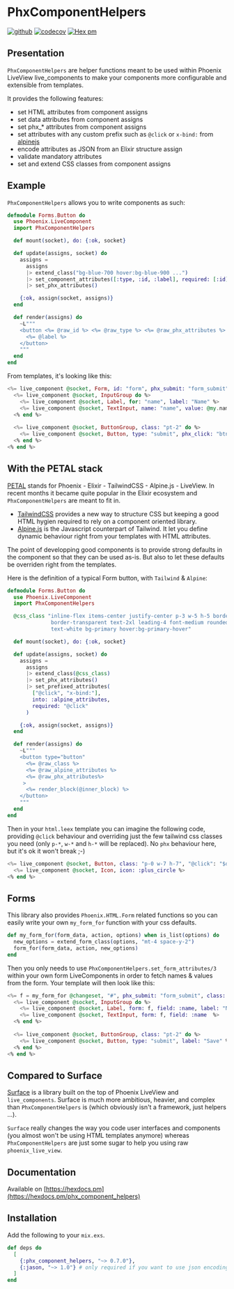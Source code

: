 # PhxComponentHelpers

[![github](https://github.com/cblavier/phx_component_helpers/actions/workflows/elixir.yml/badge.svg)](https://github.com/cblavier/phx_component_helpers/actions/workflows/elixir.yml)
[![codecov](https://codecov.io/gh/cblavier/phx_component_helpers/branch/main/graph/badge.svg)](https://codecov.io/gh/cblavier/phx_component_helpers)
[![Hex pm](http://img.shields.io/hexpm/v/phx_component_helpers.svg?style=flat)](https://hex.pm/packages/phx_component_helpers)

## Presentation

`PhxComponentHelpers` are helper functions meant to be used within Phoenix LiveView live_components to make your components more configurable and extensible from templates.

It provides the following features:

 * set HTML attributes from component assigns
 * set data attributes from component assigns
 * set phx_* attributes from component assigns
 * set attributes with any custom prefix such as `@click` or `x-bind:` from [alpinejs](https://github.com/alpinejs/alpine)
 * encode attributes as JSON from an Elixir structure assign
 * validate mandatory attributes
 * set and extend CSS classes from component assigns

## Example

`PhxComponentHelpers` allows you to write components as such:

```elixir
defmodule Forms.Button do
  use Phoenix.LiveComponent
  import PhxComponentHelpers

  def mount(socket), do: {:ok, socket}

  def update(assigns, socket) do
    assigns =
      assigns
      |> extend_class("bg-blue-700 hover:bg-blue-900 ...")
      |> set_component_attributes([:type, :id, :label], required: [:id])
      |> set_phx_attributes()

    {:ok, assign(socket, assigns)}
  end

  def render(assigns) do
    ~L"""
    <button <%= @raw_id %> <%= @raw_type %> <%= @raw_phx_attributes %> <%= @raw_class %>>
      <%= @label %>
    </button>
    """
  end
end
```

From templates, it's looking like this:

```elixir
<%= live_component @socket, Form, id: "form", phx_submit: "form_submit", class: "divide-none" do %>
  <%= live_component @socket, InputGroup do %>
    <%= live_component @socket, Label, for: "name", label: "Name" %>
    <%= live_component @socket, TextInput, name: "name", value: @my.name %>
  <% end %>
    
  <%= live_component @socket, ButtonGroup, class: "pt-2" do %>
    <%= live_component @socket, Button, type: "submit", phx_click: "btn-click", label: "Save" %>
  <% end %>
<% end %>
```

## With the PETAL stack

[PETAL](https://thinkingelixir.com/petal-stack-in-elixir/) stands for Phoenix - Elixir - TailwindCSS - Alpine.js - LiveView. In recent months it became quite popular in the Elixir ecosystem and `PhxComponentHelpers` are meant to fit in.

- [TailwindCSS](https://tailwindcss.com) provides a new way to structure CSS but keeping a good HTML hygien required to rely on a component oriented library.
- [Alpine.js](https://github.com/alpinejs/alpine) is the Javascript counterpart of Tailwind. It let you define dynamic behaviour right from your templates with HTML attributes.

The point of developping good components is to provide strong defaults in the component so that they can be used as-is. But also to let these defaults be overriden right from the templates.

Here is the definition of a typical Form button, with `Tailwind` & `Alpine`:

```elixir
defmodule Forms.Button do
  use Phoenix.LiveComponent
  import PhxComponentHelpers

  @css_class "inline-flex items-center justify-center p-3 w-5 h-5 border \
              border-transparent text-2xl leading-4 font-medium rounded-md \
              text-white bg-primary hover:bg-primary-hover"

  def mount(socket), do: {:ok, socket}

  def update(assigns, socket) do
    assigns =
      assigns
      |> extend_class(@css_class)
      |> set_phx_attributes()
      |> set_prefixed_attributes(
        ["@click", "x-bind:"],
        into: :alpine_attributes,
        required: "@click"
      )

    {:ok, assign(socket, assigns)}
  end

  def render(assigns) do
    ~L"""
    <button type="button"
      <%= @raw_class %> 
      <%= @raw_alpine_attributes %> 
      <%= @raw_phx_attributes%>
     >
      <%= render_block(@inner_block) %>
    </button>
    """
  end
end
```

Then in your `html.leex` template you can imagine the following code, providing `@click` behaviour and overriding just the few tailwind css classes you need (only `p-*`, `w-*` and `h-*` will be replaced). No `phx` behaviour here, but it's ok it won't break ;-)

```elixir
<%= live_component @socket, Button, class: "p-0 w-7 h-7", "@click": "$dispatch('closeslideover')" do %>
  <%= live_component @socket, Icon, icon: :plus_circle %>
<% end %>
```

## Forms
This library also provides `Phoenix.HTML.Form` related functions so you can easily write your own `my_form_for` function with your css defaults.

```elixir
def my_form_for(form_data, action, options) when is_list(options) do
  new_options = extend_form_class(options, "mt-4 space-y-2")
  form_for(form_data, action, new_options)
end
```

Then you only needs to use `PhxComponentHelpers.set_form_attributes/3` within your own form LiveComponents in order to fetch names & values from the form. Your template will then look like this:

```elixir
<%= f = my_form_for @changeset, "#", phx_submit: "form_submit", class: "divide-none" do %>
  <%= live_component @socket, InputGroup do %>
    <%= live_component @socket, Label, form: f, field: :name, label: "Name" %>
    <%= live_component @socket, TextInput, form: f, field: :name  %>
  <% end %>
    
  <%= live_component @socket, ButtonGroup, class: "pt-2" do %>
    <%= live_component @socket, Button, type: "submit", label: "Save" %>
  <% end %>
<% end %>
```

## Compared to Surface

[Surface](https://github.com/surface-ui/surface) is a library built on the top of Phoenix LiveView and `live_components`. Surface is much more ambitious, heavier, and complex than `PhxComponentHelpers` is (which obviously isn't a framework, just helpers ...).

`Surface` really changes the way you code user interfaces and components (you almost won't be using HTML templates anymore) whereas `PhxComponentHelpers` are just some sugar to help you using raw `phoenix_live_view`.

## Documentation

Available on [https://hexdocs.pm](https://hexdocs.pm/phx_component_helpers)

## Installation

Add the following to your `mix.exs`.

```elixir
def deps do
  [
    {:phx_component_helpers, "~> 0.7.0"},
    {:jason, "~> 1.0"} # only required if you want to use json encoding options
  ]
end
```

